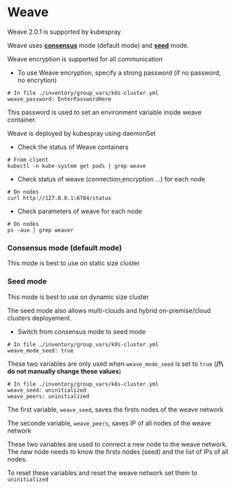 Weave
=======

Weave 2.0.1 is supported by kubespray

Weave uses [**consensus**](https://www.weave.works/docs/net/latest/ipam/#initialization) mode (default mode) and [**seed**](https://www.weave.works/docs/net/latest/ipam/#initialization) mode.

Weave encryption is supported for all communication

* To use Weave encryption, specify a strong password (if no password, no encrytion)

```
# In file ./inventory/group_vars/k8s-cluster.yml
weave_password: EnterPasswordHere
```

This password is used to set an environment variable inside weave container.

Weave is deployed by kubespray using daemonSet

* Check the status of Weave containers

```
# From client
kubectl -n kube-system get pods | grep weave
```

* Check status of weave (connection,encryption ...) for each node

```
# On nodes
curl http://127.0.0.1:6784/status
```

* Check parameters of weave for each node

```
# On nodes
ps -aux | grep weaver
```

### Consensus mode (default mode)

This mode is best to use on static size cluster

### Seed mode

This mode is best to use on dynamic size cluster

The seed mode also allows multi-clouds and hybrid on-premise/cloud clusters deployement.

* Switch from consensus mode to seed mode

```
# In file ./inventory/group_vars/k8s-cluster.yml
weave_mode_seed: true
```

These two variables are only used when `weave_mode_seed` is set to `true` (**/!\ do not manually change these values**)

```
# In file ./inventory/group_vars/k8s-cluster.yml
weave_seed: uninitialized
weave_peers: uninitialized
```

The first variable, `weave_seed`, saves the firsts nodes of the weave network

The seconde variable, `weave_peers`, saves IP of all nodes of the weave network

These two variables are used to connect a new node to the weave network. The new node needs to know the firsts nodes (seed) and the list of IPs of all nodes.

To reset these variables and reset the weave network set them to `uninitialized`